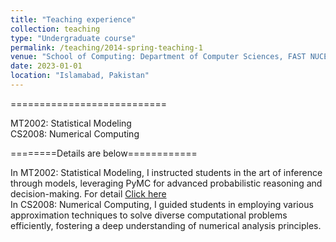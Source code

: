 ```yaml
---
title: "Teaching experience"
collection: teaching
type: "Undergraduate course"
permalink: /teaching/2014-spring-teaching-1
venue: "School of Computing: Department of Computer Sciences, FAST NUCES"
date: 2023-01-01
location: "Islamabad, Pakistan"
---
```

===========================

MT2002: Statistical Modeling <br>
CS2008: Numerical Computing

========Details are below============


In MT2002: Statistical Modeling, I instructed students in the art of inference through models, leveraging PyMC for advanced probabilistic reasoning and decision-making. For detail [Click here](https://drive.google.com/file/d/1xo2bKmu4uc7TN7jQ9QhMn2L498MtdB8P/view?usp=sharing) <br> In CS2008: Numerical Computing, I guided students in employing various approximation techniques to solve diverse computational problems efficiently, fostering a deep understanding of numerical analysis principles.


